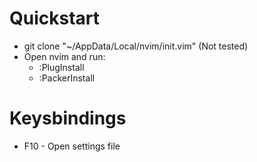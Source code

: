# Quickstart
- git clone "~/AppData/Local/nvim/init.vim" (Not tested)
- Open nvim and run:
    - :PlugInstall
    - :PackerInstall

# Keysbindings
- F10 - Open settings file
